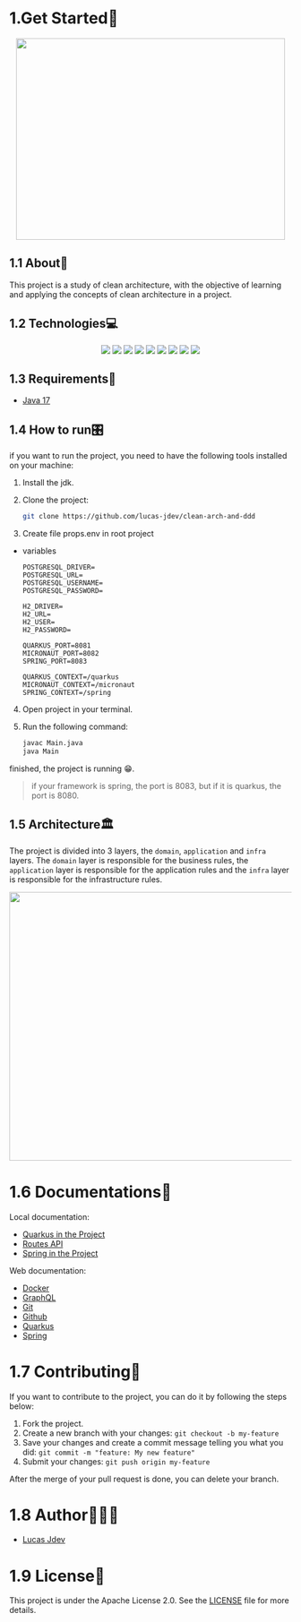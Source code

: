# 1.Get Started🚀

<div align="center">
    <img width="480" height="360" src="../assets/logo-clean-arch.png"/>
</div>

## 1.1 About📖

This project is a study of clean architecture, with the objective of learning and applying the concepts of clean architecture in a project.

## 1.2 Technologies💻

<div align="center">
    <img src="https://img.shields.io/badge/Java-ED8B00?style=for-the-badge&logo=java&logoColor=white"/>
    <img src="https://img.shields.io/badge/Spring-6DB33F?style=for-the-badge&logo=spring&logoColor=white"/>
    <img src="https://img.shields.io/badge/Quarkus-FF5722?style=for-the-badge&logo=quarkus&logoColor=white"/>
    <img src="https://img.shields.io/badge/PostgreSQL-316192?style=for-the-badge&logo=postgresql&logoColor=white"/>
    <img src="https://img.shields.io/badge/Hibernate-59666C?style=for-the-badge&logo=hibernate&logoColor=white"/>
    <img src="https://img.shields.io/badge/GraphQL-E10098?style=for-the-badge&logo=graphql&logoColor=white"/>
    <img src="https://img.shields.io/badge/Rest-7ED957?style=for-the-badge&logo=rest&logoColor=white"/>
    <!-- <img src="https://img.shields.io/badge/Docker-2496ED?style=for-the-badge&logo=docker&logoColor=white"/> -->
    <img src="https://img.shields.io/badge/Git-F05032?style=for-the-badge&logo=git&logoColor=white"/>
    <img src="https://img.shields.io/badge/Github-181717?style=for-the-badge&logo=github&logoColor=white"/>
    
</div>

## 1.3 Requirements📌

* [Java 17][link java 17]

[link java 17]: https://www.oracle.com/java/technologies/javase-jdk17-downloads.html


## 1.4 How to run🎛️

if you want to run the project, you need to have the following tools installed on your machine:

1. Install the jdk.

2. Clone the project:

    ```bash
    git clone https://github.com/lucas-jdev/clean-arch-and-ddd
    ```
3. Create file props.env in root project
 - variables
    ```properties
    POSTGRESQL_DRIVER=
    POSTGRESQL_URL=
    POSTGRESQL_USERNAME=
    POSTGRESQL_PASSWORD=

    H2_DRIVER=
    H2_URL=
    H2_USER=
    H2_PASSWORD=

    QUARKUS_PORT=8081
    MICRONAUT_PORT=8082
    SPRING_PORT=8083

    QUARKUS_CONTEXT=/quarkus
    MICRONAUT_CONTEXT=/micronaut
    SPRING_CONTEXT=/spring
    ```

4. Open project in your terminal.

5. Run the following command:

    ```bash
    javac Main.java
    java Main
    ```

finished, the project is running 😁.

> if your framework is spring, the port is 8083, but if it is quarkus, the port is 8080.

## 1.5 Architecture🏛️

The project is divided into 3 layers, the `domain`, `application` and `infra` layers. The `domain` layer is responsible for the business rules, the `application` layer is responsible for the application rules and the `infra` layer is responsible for the infrastructure rules.

<div align="center">
    <img width="720" height="480" src="../assets/arch.png" />
</div>

# 1.6 Documentations📄

Local documentation:

* [Quarkus in the Project][link quarkus]
* [Routes API](/src/code/infra/rest/routes.md)
* [Spring in the Project][link spring]

Web documentation:

* [Docker](https://www.docker.com/)
* [GraphQL](https://graphql.org/)
* [Git](https://git-scm.com/)
* [Github](https://github.com/)
* [Quarkus](https://quarkus.io/)
* [Spring](https://spring.io/)
<!-- * [Swagger](https://swagger.io/) -->
<!-- * [Postman](https://www.postman.com/) -->

<!-- summary -->
[link quarkus]: /src/code/infra/framework/quarkus/README.md
[link spring]:/src/code/infra/framework/spring/README.md

# 1.7 Contributing🤝

If you want to contribute to the project, you can do it by following the steps below:

1. Fork the project.
2. Create a new branch with your changes: `git checkout -b my-feature`
3. Save your changes and create a commit message telling you what you did: `git commit -m "feature: My new feature"`
4. Submit your changes: `git push origin my-feature`

After the merge of your pull request is done, you can delete your branch.

# 1.8 Author👨🏿‍💻

* [Lucas Jdev][link linkedin]

[link linkedin]: https://www.linkedin.com/in/lucas-fernandes-bb5b401ba/

# 1.9 License📝

This project is under the Apache License 2.0. See the [LICENSE](/LICENSE) file for more details.